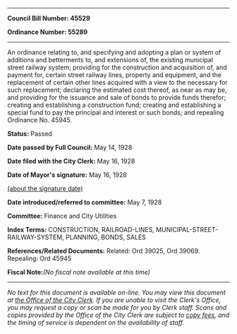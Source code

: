 

********

**Council Bill Number: 45529**
   
**Ordinance Number: 55289**
********

 An ordinance relating to, and specifying and adopting a plan or system of additions and betterments to, and extensions of, the existing municipal street railway system; providing for the construction and acquisition of, and payment for, certain street railway lines, property and equipment, and the replacement of certain other lines acquired with a view to the necessary for such replacement; declaring the estimated cost thereof, as near as may be, and providing for the issuance and sale of bonds to provide funds therefor; creating and establishing a construction fund; creating and establishing a special fund to pay the principal and interest or such bonds; and repealing Ordinance No. 45945.

**Status:** Passed
   
**Date passed by Full Council:** May 14, 1928
   
**Date filed with the City Clerk:** May 16, 1928
   
**Date of Mayor's signature:** May 16, 1928
   
[(about the signature date)](/~public/approvaldate.htm)
   
   
   
**Date introduced/referred to committee:** May 7, 1928
   
**Committee:** Finance and City Utilities
   
   
**Index Terms:** CONSTRUCTION, RAILROAD-LINES, MUNICIPAL-STREET-RAILWAY-SYSTEM, PLANNING, BONDS, SALES

**References/Related Documents:** Related: Ord 39025, Ord 39069. Repealing: Ord 45945

**Fiscal Note:**_(No fiscal note available at this time)_
********

_No text for this document is available on-line. You may view this document at [the Office of the City Clerk](http://www.seattle.gov/leg/clerk/contactUs.htm). If you are unable to visit the Clerk's Office, you may request a copy or scan be made for you by Clerk staff. Scans and copies provided by the Office of the City Clerk are subject to [copy fees](http://clerk.seattle.gov/~public/clerkfees.htm), and the timing of service is dependent on the availability of staff._

